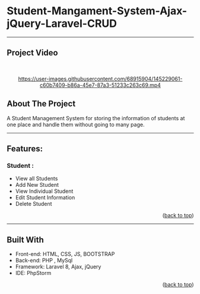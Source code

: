 # Student-Mangament-System-Ajax-jQuery-Laravel-CRUD

---
## Project Video
<br />
<div align="center">



https://user-images.githubusercontent.com/68915904/145229061-c60b7409-b86a-45e7-87a3-51233c263c69.mp4


 
</div>


<!-- ABOUT THE PROJECT-->
## About The Project
A Student Management System for storing the information of students at one place and handle them without going to many page. 


---
## Features: 

### Student :
* View all Students
* Add New Student 
* View Individual Student
* Edit Student Information
* Delete Student

  
<p align="right">(<a href="#top">back to top</a>)</p>
  
---
## Built With
* Front-end: HTML, CSS, JS, BOOTSTRAP
* Back-end: PHP , MySql
* Framework: Laravel 8, Ajax, jQuery
* IDE: PhpStorm

<p align="right">(<a href="#top">back to top</a>)</p>


